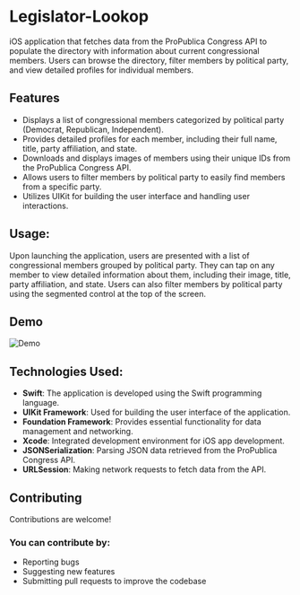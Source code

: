 # Legislator-Lookop
iOS application that fetches data from the ProPublica Congress API to populate the directory with information about current congressional members. Users can browse the directory, filter members by political party, and view detailed profiles for individual members.

## Features
- Displays a list of congressional members categorized by political party (Democrat, Republican, Independent).
- Provides detailed profiles for each member, including their full name, title, party affiliation, and state.
- Downloads and displays images of members using their unique IDs from the ProPublica Congress API.
- Allows users to filter members by political party to easily find members from a specific party.
- Utilizes UIKit for building the user interface and handling user interactions.
  
## Usage:
Upon launching the application, users are presented with a list of congressional members grouped by political party. They can tap on any member to view detailed information about them, including their image, title, party affiliation, and state. Users can also filter members by political party using the segmented control at the top of the screen.

## Demo 
![Demo](demo.gif)

## Technologies Used:
- **Swift**: The application is developed using the Swift programming language.
- **UIKit Framework**: Used for building the user interface of the application.
- **Foundation Framework**: Provides essential functionality for data management and networking.
- **Xcode**: Integrated development environment for iOS app development.
- **JSONSerialization**: Parsing JSON data retrieved from the ProPublica Congress API.
- **URLSession**: Making network requests to fetch data from the API.
  
## Contributing
Contributions are welcome! 

### You can contribute by:
-  Reporting bugs
-  Suggesting new features
-  Submitting pull requests to improve the codebase
